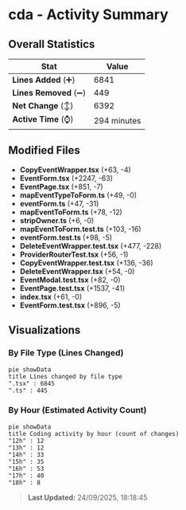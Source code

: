 # cda - Activity Summary 

## Overall Statistics

| Stat                   | Value                                                             |
| ---------------------- | ----------------------------------------------------------------- |
| **Lines Added** (➕)   | 6841                                          |
| **Lines Removed** (➖) | 449                                        |
| **Net Change** (↕)    | 6392                |
| **Active Time** (⌚)   | 294 minutes |


## Modified Files
- **CopyEventWrapper.tsx** (+63, -4)
- **EventForm.tsx** (+2247, -63)
- **EventPage.tsx** (+851, -7)
- **mapEventTypeToForm.ts** (+49, -0)
- **eventForm.ts** (+47, -31)
- **mapEventToForm.ts** (+78, -12)
- **stripOwner.ts** (+6, -0)
- **mapEventToForm.test.ts** (+103, -16)
- **eventForm.test.ts** (+98, -5)
- **DeleteEventWrapper.test.tsx** (+477, -228)
- **ProviderRouterTest.tsx** (+56, -1)
- **CopyEventWrapper.test.tsx** (+136, -36)
- **DeleteEventWrapper.tsx** (+54, -0)
- **EventModal.test.tsx** (+82, -0)
- **EventPage.test.tsx** (+1537, -41)
- **index.tsx** (+61, -0)
- **EventForm.test.tsx** (+896, -5)

## Visualizations

### By File Type (Lines Changed)

```mermaid
pie showData
title Lines changed by file type
".tsx" : 6845
".ts" : 445
```

### By Hour (Estimated Activity Count)

```mermaid
pie showData
title Coding activity by hour (count of changes)
"12h" : 12
"13h" : 12
"14h" : 33
"15h" : 35
"16h" : 53
"17h" : 40
"18h" : 8
```


> **Last Updated:** 24/09/2025, 18:18:45